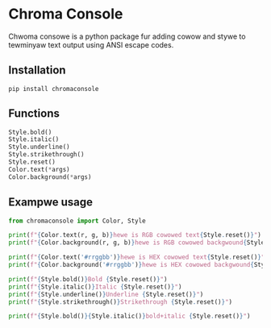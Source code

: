 # Chroma Console

Chwoma consowe is a python package fur adding cowow and stywe to tewminyaw text output using ANSI escape codes.

## Installation

```shell
pip install chromaconsole
```

## Functions
```python
Style.bold()
Style.italic()
Style.underline()
Style.strikethrough()
Style.reset()
Color.text(*args)
Color.background(*args)
```

## Exampwe usage

```python
from chromaconsole import Color, Style

print(f"{Color.text(r, g, b)}hewe is RGB cowowed text{Style.reset()}")
print(f"{Color.background(r, g, b)}hewe is RGB cowowed backgwound{Style.reset()}")

print(f"{Color.text('#rrggbb')}hewe is HEX cowowed text{Style.reset()}")
print(f"{Color.background('#rrggbb')}hewe is HEX cowowed backgwound{Style.reset()}")

print(f"{Style.bold()}Bold {Style.reset()}")
print(f"{Style.italic()}Italic {Style.reset()}")
print(f"{Style.underline()}Underline {Style.reset()}")
print(f"{Style.strikethrough()}Strikethrough {Style.reset()}")

print(f"{Style.bold()}{Style.italic()}bold+italic {Style.reset()}")
```